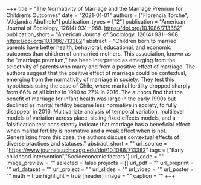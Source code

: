 +++
title = "The Normativity of Marriage and the Marriage Premium for Children’s Outcomes"
date = "2021-01-01"
authors = ["Florencia Torche", "Alejandra Abufhele"]
publication_types = ["2"]
publication = "American Journal of Sociology, 126(4) 931--968. https://doi.org/10.1086/713382"
publication_short = "American Journal of Sociology, 126(4) 931--968. https://doi.org/10.1086/713382"
abstract = "Children born to married parents have better health, behavioral, educational, and economic outcomes than children of unmarried mothers. This association, known as the “marriage premium,” has been interpreted as emerging from the selectivity of parents who marry and from a positive effect of marriage. The authors suggest that the positive effect of marriage could be contextual, emerging from the normativity of marriage in society. They test this hypothesis using the case of Chile, where marital fertility dropped sharply from 66% of all births in 1990 to 27% in 2016. The authors find that the benefit of marriage for infant health was large in the early 1990s but declined as marital fertility became less normative in society, to fully disappear in 2016. Multivariate analysis of temporal variation, multilevel models of variation across place, sibling fixed effects models, and a falsification test consistently indicate that marriage has a beneficial effect when marital fertility is normative and a weak effect when is not. Generalizing from this case, the authors discuss contextual effects of diverse practices and statuses."
abstract_short = ""
url_source = "https://www.journals.uchicago.edu/doi/10.1086/713382"
tags = ["Early childhood intervention","Socioeconomic factors"]
url_code = ""
image_preview = ""
selected = false
projects = []
url_pdf = ""
url_preprint = ""
url_dataset = ""
url_project = ""
url_slides = ""
url_video = ""
url_poster = ""
math = true
highlight = true
[header]
image = ""
caption = ""
+++

